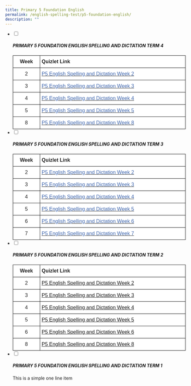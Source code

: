 ```yaml
---
title: Primary 5 Foundation English
permalink: /english-spelling-test/p5-foundation-english/
description: ""
---
```

<ul class="jekyllcodex_accordion">
  <li>
    <input type="checkbox" id="accordion1">
		<label for="accordion1"><h5>PRIMARY 5 FOUNDATION ENGLISH SPELLING AND DICTATION TERM 4</h5></label>
    <div>
      <style type="text/css">
.tg  {border-collapse:collapse;border-spacing:0;margin:0px auto;}
.tg td{border-color:black;border-style:solid;border-width:1px;font-family:Arial, sans-serif;font-size:14px;
  overflow:hidden;padding:10px 5px;word-break:normal;}
.tg th{border-color:black;border-style:solid;border-width:1px;font-family:Arial, sans-serif;font-size:14px;
  font-weight:normal;overflow:hidden;padding:10px 5px;word-break:normal;}
.tg .tg-sf6z{background-color:#FFF;color:#222;font-size:16px;font-weight:bold;text-align:left;vertical-align:top}
.tg .tg-3cbn{background-color:#FFF;color:#222;font-size:16px;font-weight:bold;text-align:center;vertical-align:top}
.tg .tg-qec4{background-color:#FFF;color:#222;font-size:16px;text-align:center;vertical-align:top}
.tg .tg-zurh{background-color:#FFF;color:#4067AE;font-size:16px;text-align:left;vertical-align:top}
</style>
<table class="tg" style="undefined;table-layout: fixed; width: 550px">
<colgroup>
<col style="width: 86px">
<col style="width: 464px">
</colgroup>
<tbody>
  <tr>
    <td class="tg-3cbn">Week</td>
    <td class="tg-sf6z">Quizlet Link</td>
  </tr>
  <tr>
    <td class="tg-qec4">2</td>
    <td class="tg-zurh"><a href="https://quizlet.com/_a21u6n?x=1qqt&i=1c2gxb"><span style="text-decoration:none;color:#4067AE">P5 English Spelling and Dictation Week 2</span></a></td>
  </tr>
  <tr>
    <td class="tg-qec4">3</td>
    <td class="tg-zurh"><a href="https://quizlet.com/_a21uhr?x=1qqt&i=1c2gxb"><span style="text-decoration:none;color:#4067AE">P5 English Spelling and Dictation Week 3</span></a></td>
  </tr>
  <tr>
    <td class="tg-qec4">4</td>
    <td class="tg-zurh"><a href="https://quizlet.com/_a21uq8?x=1qqt&i=1c2gxb"><span style="text-decoration:none;color:#4067AE">P5 English Spelling and Dictation Week 4</span></a> </td>
  </tr>
  <tr>
    <td class="tg-qec4">5</td>
    <td class="tg-zurh"><a href="https://quizlet.com/_a21v4s?x=1qqt&i=1c2gxb"><span style="text-decoration:none;color:#4067AE">P5 English Spelling and Dictation Week 5 </span></a></td>
  </tr>
  <tr>
    <td class="tg-qec4">8</td>
    <td class="tg-zurh"><a href="https://quizlet.com/_a21vbn?x=1qqt&i=1c2gxb"><span style="text-decoration:none;color:#4067AE">P5 English Spelling and Dictation Week 8</span></a></td>
  </tr>
</tbody>
</table>
    </div>
	</li>
	<li>
    <input type="checkbox" id="accordion2">
		<label for="accordion2"><h5>PRIMARY 5 FOUNDATION ENGLISH SPELLING AND DICTATION TERM 3</h5></label>
    <div>
      <style type="text/css">
.tg  {border-collapse:collapse;border-spacing:0;margin:0px auto;}
.tg td{border-color:black;border-style:solid;border-width:1px;font-family:Arial, sans-serif;font-size:14px;
  overflow:hidden;padding:10px 5px;word-break:normal;}
.tg th{border-color:black;border-style:solid;border-width:1px;font-family:Arial, sans-serif;font-size:14px;
  font-weight:normal;overflow:hidden;padding:10px 5px;word-break:normal;}
.tg .tg-sf6z{background-color:#FFF;color:#222;font-size:16px;font-weight:bold;text-align:left;vertical-align:top}
.tg .tg-3cbn{background-color:#FFF;color:#222;font-size:16px;font-weight:bold;text-align:center;vertical-align:top}
.tg .tg-qec4{background-color:#FFF;color:#222;font-size:16px;text-align:center;vertical-align:top}
.tg .tg-zurh{background-color:#FFF;color:#4067AE;font-size:16px;text-align:left;vertical-align:top}
</style>
<table class="tg" style="undefined;table-layout: fixed; width: 550px">
<colgroup>
<col style="width: 86px">
<col style="width: 464px">
</colgroup>
<tbody>
  <tr>
    <td class="tg-3cbn">Week</td>
    <td class="tg-sf6z">Quizlet Link</td>
  </tr>
  <tr>
    <td class="tg-qec4">2</td>
    <td class="tg-zurh"><a href="https://quizlet.com/_9z5yl6?x=1qqt&i=1c2gxb"><span style="text-decoration:none;color:#4067AE">P5 English Spelling and Dictation Week 2</span></a></td>
  </tr>
  <tr>
    <td class="tg-qec4">3</td>
    <td class="tg-zurh"><a href="https://quizlet.com/_9z5z26?x=1qqt&i=1c2gxb"><span style="text-decoration:none;color:#4067AE">P5 English Spelling and Dictation Week 3</span></a></td>
  </tr>
  <tr>
    <td class="tg-qec4">4</td>
    <td class="tg-zurh"><a href="https://quizlet.com/_9z5zo4?x=1qqt&i=1c2gxb"><span style="text-decoration:none;color:#4067AE">P5 English Spelling and Dictation Week 4</span></a> </td>
  </tr>
  <tr>
    <td class="tg-qec4">5</td>
    <td class="tg-zurh"><a href="https://quizlet.com/_9z61dj?x=1qqt&i=1c2gxb"><span style="text-decoration:none;color:#4067AE">P5 English Spelling and Dictation Week 5 </span></a></td>
  </tr>
  <tr>
    <td class="tg-qec4">6</td>
    <td class="tg-zurh"><a href="https://quizlet.com/_9z61wr?x=1qqt&i=1c2gxb"><span style="text-decoration:none;color:#4067AE">P5 English Spelling and Dictation Week 6 </span></a></td>
  </tr>
  <tr>
    <td class="tg-qec4">7</td>
    <td class="tg-zurh"><a href="https://quizlet.com/_9z63m4?x=1qqt&i=1c2gxb"><span style="text-decoration:none;color:#4067AE">P5 English Spelling and Dictation Week 7 </span></a></td>
  </tr>
</tbody>
</table>
    </div>
	</li>
	<li>
    <input type="checkbox" id="accordion3">
		<label for="accordion3"><h5>PRIMARY 5 FOUNDATION ENGLISH SPELLING AND DICTATION TERM 2</h5></label>
    <div>
      <style type="text/css">
.tg  {border-collapse:collapse;border-spacing:0;margin:0px auto;}
.tg td{border-color:black;border-style:solid;border-width:1px;font-family:Arial, sans-serif;font-size:14px;
  overflow:hidden;padding:10px 5px;word-break:normal;}
.tg th{border-color:black;border-style:solid;border-width:1px;font-family:Arial, sans-serif;font-size:14px;
  font-weight:normal;overflow:hidden;padding:10px 5px;word-break:normal;}
.tg .tg-kztb{background-color:#ffffff;color:#222;font-size:16px;font-weight:bold;text-align:left;vertical-align:top}
.tg .tg-3cbn{background-color:#FFF;color:#222;font-size:16px;font-weight:bold;text-align:center;vertical-align:top}
.tg .tg-qec4{background-color:#FFF;color:#222;font-size:16px;text-align:center;vertical-align:top}
.tg .tg-lxnn{background-color:#ffffff;color:#4067AE;font-size:16px;text-align:left;vertical-align:top}
.tg .tg-zurh{background-color:#FFF;color:#4067AE;font-size:16px;text-align:left;vertical-align:top}
</style>
<table class="tg" style="undefined;table-layout: fixed; width: 550px">
<colgroup>
<col style="width: 86px">
<col style="width: 464px">
</colgroup>
<tbody>
  <tr>
    <td class="tg-3cbn">Week</td>
    <td class="tg-kztb">Quizlet Link</td>
  </tr>
  <tr>
    <td class="tg-qec4">2</td>
    <td class="tg-lxnn"><a href="https://quizlet.com/_84fojd?x=1jqt&i=1c2gxb" target="_blank" rel="noopener noreferrer">P5 English Spelling and Dictation Week 2</a></td>
  </tr>
  <tr>
    <td class="tg-qec4">3</td>
    <td class="tg-lxnn"><a href="https://quizlet.com/_84fpew?x=1jqt&i=1c2gxb" target="_blank" rel="noopener noreferrer">P5 English Spelling and Dictation Week 3</a></td>
  </tr>
  <tr>
    <td class="tg-qec4">4</td>
    <td class="tg-lxnn"><a href="https://quizlet.com/_84fpnz?x=1jqt&i=1c2gxb" target="_blank" rel="noopener noreferrer">P5 English Spelling and Dictation Week 4</a></td>
  </tr>
  <tr>
    <td class="tg-qec4">5</td>
    <td class="tg-lxnn"><a href="https://quizlet.com/_84fq84?x=1jqt&i=1c2gxb" target="_blank" rel="noopener noreferrer">P5 English Spelling and Dictation Week 5</a></td>
  </tr>
  <tr>
    <td class="tg-qec4">6</td>
    <td class="tg-lxnn"><a href="https://quizlet.com/_84fqqz?x=1jqt&i=1c2gxb" target="_blank" rel="noopener noreferrer">P5 English Spelling and Dictation Week 6</a></td>
  </tr>
  <tr>
    <td class="tg-qec4">8</td>
    <td class="tg-lxnn"><a href="https://quizlet.com/_84fpcu?x=1jqt&i=1c2gxb" target="_blank" rel="noopener noreferrer">P5 English Spelling and Dictation Week 8</a></td>
  </tr>
</tbody>
</table>
    </div>
	</li>
	<li>
    <input type="checkbox" id="accordion4">
		<label for="accordion4"><h5>PRIMARY 5 FOUNDATION ENGLISH SPELLING AND DICTATION TERM 1</h5></label>
    <div>
      <p>This is a simple one line item</p>
    </div>
	</li>
</ul>